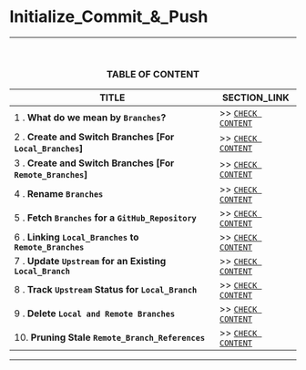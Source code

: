 # Initialize_Commit_&_Push
---
<br>
<div align="center">
 
### TABLE OF CONTENT
 
| TITLE                                                                                                           | SECTION_LINK                                                                                  |
|-----------------------------------------------------------------------------------------------------------------|-----------------------------------------------------------------------------------------------|
| 1 .  **What do we mean by `Branches`?**                                                                         | >> [` CHECK CONTENT `](#what-are-branches-in-github-)                                         |
| 2 .  **Create and Switch Branches [For `Local_Branches`]**                                                      | >> [` CHECK CONTENT `](#create-and-switch-branches-for-local-branches)                        |
| 3 .  **Create and Switch Branches [For `Remote_Branches`]**                                                     | >> [` CHECK CONTENT `](#create-and-switch-branches-for-remote-branches)                       |
| 4 .  **Rename `Branches`**                                                                                      | >> [` CHECK CONTENT `](#rename-existing-local-and-remote-branches)                            |
| 5 .  **Fetch `Branches` for a `GitHub_Repository`**                                                             | >> [` CHECK CONTENT `](#fetching-branches)                                                    |
| 6 .  **Linking `Local_Branches` to `Remote_Branches`**                                                          | >> [` CHECK CONTENT `](#linking-local-and-remote-branches)                                    |
| 7 .  **Update `Upstream` for an Existing `Local_Branch`**                                                       | >> [` CHECK CONTENT `](#linking-existing-local-and-remote-branches)                           |
| 8 .  **Track `Upstream` Status for `Local_Branch`**                                                             | >> [` CHECK CONTENT `](#tracking-upstream-status-for-local-branch)                            |
| 9 .  **Delete `Local and Remote Branches`**                                                                     | >> [` CHECK CONTENT `](#deleting-local-and-remote-branches)                                   |
| 10.  **Pruning Stale `Remote_Branch_References`**                                                               | >> [` CHECK CONTENT `](#pruning-stale-remote_branch_references)                               |
</div>

---
<br>

